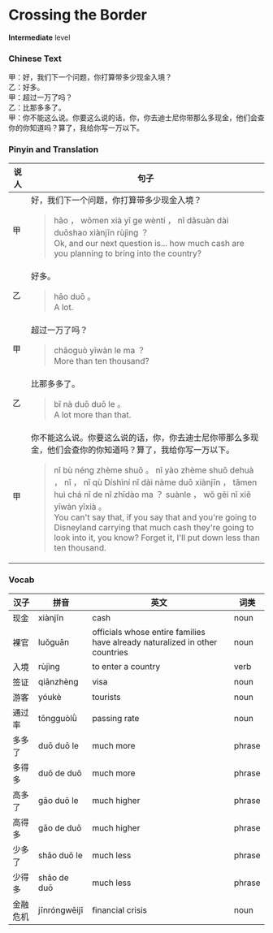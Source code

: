# Crossing the Border
**Intermediate** level
### Chinese Text
甲：好，我们下一个问题，你打算带多少现金入境？<br />乙：好多。<br />甲：超过一万了吗？<br />乙：比那多多了。<br />甲：你不能这么说。你要这么说的话，你，你去迪士尼你带那么多现金，他们会查你的你知道吗？算了，我给你写一万以下。

### Pinyin and Translation
|说人|句子|
|----|----|
|甲|好，我们下一个问题，你打算带多少现金入境？<blockquote>hǎo ， wǒmen xià yī  ge wèntí ， nǐ dǎsuàn dài duōshao xiànjīn rùjìng ？<br />Ok, and our next question is... how much cash are you planning to bring into the country?</blockquote>|
|乙|好多。<blockquote>hǎo duō 。<br />A lot.</blockquote>|
|甲|超过一万了吗？<blockquote>chāoguò yīwàn le ma ？<br />More than ten thousand?</blockquote>|
|乙|比那多多了。<blockquote>bǐ nà duō duō le 。<br />A lot more than that.</blockquote>|
|甲|你不能这么说。你要这么说的话，你，你去迪士尼你带那么多现金，他们会查你的你知道吗？算了，我给你写一万以下。<blockquote>nǐ bù néng zhème shuō 。 nǐ yào zhème shuō dehuà ， nǐ ， nǐ qù Díshìní nǐ dài nàme duō xiànjīn ， tāmen huì chá nǐ de nǐ zhīdào ma ？ suànle ， wǒ gěi nǐ xiě yīwàn yǐxià 。<br />You can't say that, if you say that and you're going to Disneyland carrying that much cash they're going to look into it, you know? Forget it, I'll put down less than ten thousand.</blockquote>|
### Vocab
|汉子|拼音|英文|词类|
|----|----|----|----|
|现金|xiànjīn|cash|noun|
|裸官|luǒguān|officials whose entire families have already naturalized in other countries|noun|
|入境|rùjìng|to enter a country|verb|
|签证|qiānzhèng|visa|noun|
|游客|yóukè|tourists|noun|
|通过率|tōngguòlǜ|passing rate|noun|
|多多了|duō duō le|much more|phrase|
|多得多|duō de duō|much more|phrase|
|高多了|gāo duō le|much higher|phrase|
|高得多|gāo de duō|much higher|phrase|
|少多了|shǎo duō le|much less|phrase|
|少得多|shǎo de duō|much less|phrase|
|金融危机|jīnróngwēijī|financial crisis|noun|